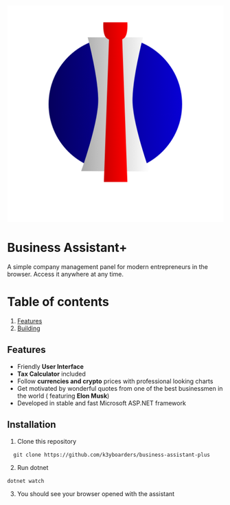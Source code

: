 ![Project Logo](/docs/assets/project_logo.png)
# Business Assistant+
A simple company management panel for modern entrepreneurs in the browser. Access it anywhere at any time.
# Table of contents
1. [Features](#Features)
2. [Building](#building)

## Features <a name="Features"></a>
- Friendly **User Interface**
- **Tax Calculator** included
- Follow **currencies and crypto** prices with professional looking charts
- Get motivated by wonderful quotes from one of the best businessmen in the world ( featuring **Elon Musk**)
- Developed in stable and fast Microsoft ASP.NET framework

## Installation <a name="building"></a>
1. Clone this repository
```
  git clone https://github.com/k3yboarders/business-assistant-plus
```
2. Run dotnet
```
dotnet watch
```
3. You should see your browser opened with the assistant
